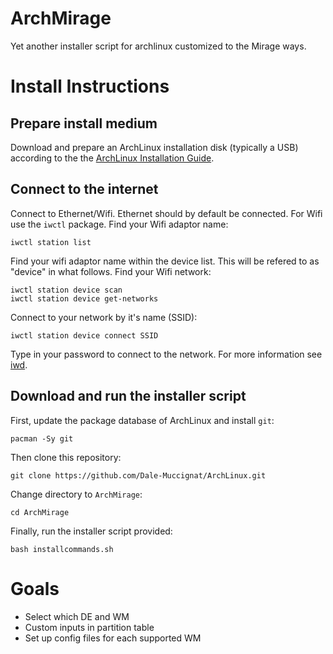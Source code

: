 # ArchMirage

Yet another installer script for archlinux customized to the Mirage ways.

# Install Instructions

## Prepare install medium

Download and prepare an ArchLinux installation disk (typically a USB) according to the the [ArchLinux Installation Guide](https://wiki.archlinux.org/title/installation_guide).

## Connect to the internet

Connect to Ethernet/Wifi. Ethernet should by default be connected. For Wifi use the `iwctl` package.
Find your Wifi adaptor name:
```
iwctl station list
```
Find your wifi adaptor name within the device list. This will be refered to as "device" in what follows. Find your Wifi network:
```
iwctl station device scan
iwctl station device get-networks
```
Connect to your network by it's name (SSID):
```
iwctl station device connect SSID
```
Type in your password to connect to the network. For more information see [iwd](https://wiki.archlinux.org/title/Iwd).

## Download and run the installer script

First, update the package database of ArchLinux and install `git`:
```
pacman -Sy git
```
Then clone this repository:
```
git clone https://github.com/Dale-Muccignat/ArchLinux.git
```
Change directory to `ArchMirage`:
```
cd ArchMirage
```
Finally, run the installer script provided:
```
bash installcommands.sh
```

# Goals
- Select which DE and WM
- Custom inputs in partition table
- Set up config files for each supported WM
